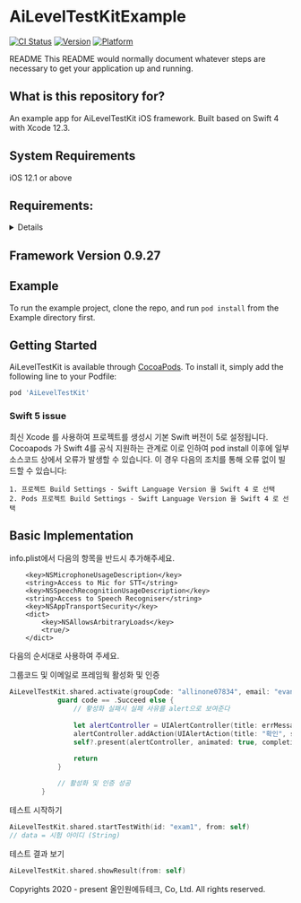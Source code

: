 # AiLevelTestKitExample 

[![CI Status](https://img.shields.io/travis/jk-gna/AiLevelTestSFKit.svg?style=flat)](https://travis-ci.org/jk-gna/AiLevelTestSFKit)
[![Version](https://img.shields.io/cocoapods/v/AiLevelTestSFKit.svg?style=flat)](https://cocoapods.org/pods/AiLevelTestSFKit)
[![Platform](https://img.shields.io/cocoapods/p/AiLevelTestSFKit.svg?style=flat)](https://cocoapods.org/pods/AiLevelTestSFKit)

README
This README would normally document whatever steps are necessary to get your application up and running.

## What is this repository for?
An example app for AiLevelTestKit iOS framework. 
Built based on Swift 4 with Xcode 12.3.

## System Requirements
iOS 12.1 or above

## Requirements:
<details>
1. Requires iOS 12.1 or later. The sample project is optimized for iOS 13.
2. Requires Automatic Reference Counting (ARC).
3. Optimized for ARM64 Architecture.
</details>

## Framework Version 0.9.27

## Example

To run the example project, clone the repo, and run `pod install` from the Example directory first.


## Getting Started

AiLevelTestKit is available through [CocoaPods](https://cocoapods.org). To install
it, simply add the following line to your Podfile:

```ruby
pod 'AiLevelTestKit'
```


### Swift 5 issue

최신 Xcode 를 사용하여 프로젝트를 생성시 기본 Swift 버전이 5로 설정됩니다.
Cocoapods 가 Swift 4를 공식 지원하는 관계로 이로 인하여 pod install 이후에 일부 소스코드 상에서 오류가 발생할 수 있습니다.
이 경우 다음의 조치를 통해 오류 없이 빌드할 수 있습니다:

    1. 프로젝트 Build Settings - Swift Language Version 을 Swift 4 로 선택
    2. Pods 프로젝트 Build Settings - Swift Language Version 을 Swift 4 로 선택
     

## Basic Implementation

info.plist에서 다음의 항목을 반드시 추가해주세요.
```
    <key>NSMicrophoneUsageDescription</key>
    <string>Access to Mic for STT</string>
    <key>NSSpeechRecognitionUsageDescription</key>
    <string>Access to Speech Recogniser</string>
    <key>NSAppTransportSecurity</key>
    <dict>
        <key>NSAllowsArbitraryLoads</key>
        <true/>
    </dict>    
```

다음의 순서대로 사용하여 주세요.

그룹코드 및 이메일로 프레임웍 활성화 및 인증
```swift
AiLevelTestKit.shared.activate(groupCode: "allinone07834", email: "evan", themeColour: #colorLiteral(red: 0.2745098174, green: 0.4862745106, blue: 0.1411764771, alpha: 1)) { [weak self] (code, errMessage) in
            guard code == .Succeed else {
                // 홯성화 실패시 실패 사유를 alert으로 보여준다
                
                let alertController = UIAlertController(title: errMessage, message: nil, preferredStyle: .alert)
                alertController.addAction(UIAlertAction(title: "확인", style: .cancel, handler: nil))
                self?.present(alertController, animated: true, completion: nil)
                
                return
            }

            // 활성화 및 인증 성공
        }
```


테스트 시작하기
```swift
AiLevelTestKit.shared.startTestWith(id: "exam1", from: self)
// data = 시험 아이디 (String)
```


테스트 결과 보기 
```swift
AiLevelTestKit.shared.showResult(from: self)
```



Copyrights 2020 - present 올인원에듀테크, Co, Ltd. All rights reserved.
